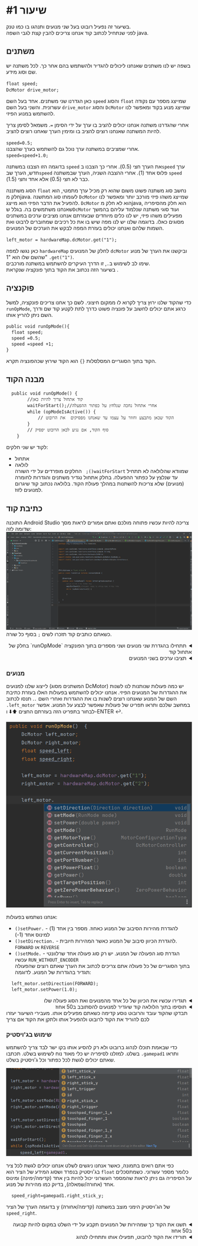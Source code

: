 # שיעור #1 
בשיעור זה נפעיל רובוט בעל שני מנועים ותנהגו בו כמו טנק.   
לפני שנתחיל לכתוב קוד אנחנו צריכים להבין קצת לגבי השפה java.  
## משתנים  
בשפה יש לנו משתנים שאנחנו ליכולים להגדיר ולהשתמש בהם אחר כך. לכל  משתנה יש שם וסוג מידע.  

`float speed;`  
`DcMotor drive_motor;`  
  
כאן הגדרנו שני משתנים. אחד בעל השם `speed` והסוג `float` שמייצג מספר עם נקודה עשרונית. והשני בעל השם `drive_motor` והסוג `DcMotor` שמייצג מנוע בקוד ומאפשר לנו להשתמש במנוע הפיזי.  

אחרי שהגדרנו משתנה אנחנו יכולים להציב בו ערך על ידי הסימן `=`. משמאל לסימן צריך להיות המשתנה שאנחנו רוצים להציב בו ומימין הערך שאחנו רוצים להציב. 

`speed=0.5;`  
אחרי שמציבים במשתנה ערך נוכל גם להשתמש בערך שהצבנו.  
`speed=speed+1.0;`  

בדוגמה הזו  הצבנו במשתנה `speed` את הערך חצי (0.5). אחרי כך  הצבנו ב`speed` ערך חדש, הערך שב`speed` פלוס אחד (1). אחרי ההצבה השניה, הערך שבמשתנה `speed` כבר לא חצי (0.5) אלא אחד וחצי (1.5).  

הסוג משתננה `float` נחשב סוג משתנה פשוט משום שהוא רק מכיל ערך מתמטי, הוא חלק מjava. לעומתו סוג המתשנה `DcMotor` שמייצג משהו פיזי מורכב יותר ומאפשר לנו להפעיל את הדבר הפיזי הוא מייצג. `DcMotor` הוא לא חלק מjava, הוא חלק מהסיפריה שאנחנו משתמשים בה. בגלל ש`DcMotor` ועוד סוגי משתנה שנלמוד עליהם בהמשך מפעילים משהו פיזי, יש לנו כלים מיוחדים שבעזרתם אנחנו מציבים ערכים במשתנים מסוגים כאלו. בדוגמה שלנו יש לנו מפה שיש בו את כל רכיבים שמחוברים לרבוט ואת השמות שלהם ואנחנו יכולים בעזרת המפה לבקש את הערכים של המנועים.  

`left_motor = hardwareMap.dcMotor.get("1");`  

כאן נגשו למפה `hardwareMap` לחלק של המנועים `dcMotor` וביקשנו את הערך של מנוע שהשם שלו הוא "1" `.get("1")`.  
שימו לב לשימוש ב`.`, זו הדרך העיקרים להשתמש במשתנה מורכבים.  
בשיעור הזה נכתוב את הקוד בתוך פונקציה שנקראת .  
## פוקנציה 
כדי שהקוד שלנו ירוץ צריך לקרוא לו ממקום חיצוני. לשם כך אחנו צריכים פונקציה, למשל `runOpMode`, כרגע אתם יכולים לחשוב על פונציה פשוט כדרך לתת לקטע קוד שם ודרך השם ניתן להריץ אותו.  
```
public void runOpMode(){
  float speed;
  speed =0.5;
  speed =speed +1;
}
```  
הקוד בתוך הסוגריים המסלסלות `{}` הוא הקוד שירוץ שכהפונציה תקרא.
## מבנה הקוד  
```
  public void runOpMode() {
        //קוד אתחול צריך להיות כאן
        waitForStart();//אחרי אתחול נחכה שנלחץ על כפתור ההפעלה
        while (opModeIsActive()) {
            // הקוד שכאן מתבצע וחוזר על עצמו עד שאנחנו מפסיקים  את הרובוט
        }
        // סוף הקוד, אם נגיע לכאן הרובוט יפסיק
    }
```
לקוד יש שני חלקים:
* אתחול  
* לולאה  
החלקים מופרדים על ידי השורה ` ;()waitForStart` שמוודא שהלולאה לא תתחיל עד שנלצץ על כפתור ההפעלה. בחלק אתחול נגדיר משתנים והגדרות לחומרה (מנועים) שלא צריכות להשתנות במהלך פעולת הקוד. בלולאה נכתוב קוד שיגרום למנועים לזוז.

## כתיבת קוד  
התוכנה Android Studio צריכה להיות עכשיו פתוחה מולכם ואתם אמורים לראות מסך שדומה לזה:  
![תחילת קוד](res/initialOpMode.png)
כשאתם כותבים קוד תזכרו לשים `;` בסוף כל שורה.  
<details>
<summary dir="rtl"> תתחילו בהגדרת שני מנועים ושני מספרים בתוך  הפונקציה `runOpMode` בחלק של אתחול קוד</summary>  
  
```
    public void runOpMode() {
        DcMotor left_motor;
        DcMotor right_motor;
        float speed_left;
        float speed_right;

        waitForStart();
```
</details>  
<details>
<summary dir="rtl"> תציבו ערכים בשני המנועים </summary>  
  
```
    public void runOpMode() {
        DcMotor left_motor;
        DcMotor right_motor;
        float speed_left;
        float speed_right;

        left_motor = hardwareMap.dcMotor.get("1");
        right_motor = hardwareMap.dcMotor.get("2");

        waitForStart();
```
</details>  

### מנועים  

לייצוג שלנו למנועים (המשתנים מסוג DcMotor) יש כמה פעולות שנותנות לנו לשנות את ההגדרות של המנועים הפיזי. אנחנו יכולים להשתמש בפעולות האלו בעזרת כתיבת השם של המנוע שאנחנו רוצים לשנות בו את ההגדרות ואחרי השם `.`. תנסו לכתוב `.left_motor` במחשב שלכם ותראו תפריט של פעולות שאפשר לבצע על המנוע. אפשר לבחור בתפריט הזה בעזרתם החצים ⬆️⬇️ ו-ENTER ↩️.    

![תפריט פעולות של המנוע](res/functionSuggestionMenu.png)  

אנחנו נשתמש בפעולות:  

* &#x200f;`()setPower.` - להגדרת מהירות הסיבוב של המנוע כאחוז. מספר בין אחד (1) למינוס אחד (1-)  
* &#x200f;`()setDirection.` - להגדרת הכיוון סיבוב של המנוע כאשר המהירות חיובית. `FORWARD` או `REVERSE`  
* &#x200f;`()setMode.` - הגדרת סוג הפעולה של המנוע. יש רק סוג פעולה אחד שרלוונטי עכשיו `RUN_WITHOUT_ENCODER`  
בתוך הסוגריים של כל פעולה אתם צריכים לכתוב את הערך שאתם רוצים שהפעולה תגדיר בהגדרות של המנוע. לדוגמה:

```
  left_motor.setDirection(FORWARD);
  left_motor.setPower(1.0);
```  

<details>
<summary dir="rtl"> תגדירו עכשיו את הכיוון של כל אחד מהמנועים ואת הסוג פעולה שלו </summary>  
  
```
    public void runOpMode() {
        DcMotor left_motor;
        DcMotor right_motor;
        float speed_left;
        float speed_right;

        left_motor = hardwareMap.dcMotor.get("1");
        right_motor = hardwareMap.dcMotor.get("2");

        left_motor.setMode(RUN_WITHOUT_ENCODER);
        right_motor.setMode(RUN_WITHOUT_ENCODER);

        left_motor.setDirection(FORWARD);
        right_motor.setDirection(REVERSE);
        waitForStart();
```
</details>  

<details>
<summary dir="rtl"> תוסיפו בתוך הלולאה קוד שיגדיר למנועים להסתובב ב50 אחוז </summary>  
  
```
    public void runOpMode() {
        DcMotor left_motor;
        DcMotor right_motor;
        float speed_left;
        float speed_right;

        left_motor = hardwareMap.dcMotor.get("1");
        right_motor = hardwareMap.dcMotor.get("2");

        left_motor.setMode(RUN_WITHOUT_ENCODER);
        right_motor.setMode(RUN_WITHOUT_ENCODER);

        left_motor.setDirection(FORWARD);
        right_motor.setDirection(REVERSE);

        waitForStart();
      
        while (opModeIsActive()) {
            speed_left=0.5;
            speed_right=0.5;
            left_motor.setPower(speed_left);
            right_motor.setPower(speed_right);
        }
    }
```
</details>  
תבדקו שהקוד עובד והרובוט נוסע קדימה כשאתם מפעילים אותו. מעבירי השיעור יעזרו לכם להוריד את הקוד לרובוט ולהפעיל אותו ולתקן את הקוד אם צריך

### שימוש בג'ויסטיק  
כדי שבאמת תוכלו לנהוג ברובוט ולא רק להסיע אותו בקו ישר לבד צריך להשתמש בשלט. למזלנו לסיפריה יש כלי מאוד נוח לשימוש בשלט. תכתבו `.gamepad1` ותראו שאתם יכולים לגשת לכל כפתור וכל ג'ויסטיק בשלט.  

![תפריט עם כל הכפתורים וג'ויסטיקים בשלט](res/gamepad1Suggestions.png)  

כפי אתם רואים בתמונה, כאשר אנחנו ניגשים לשלט אנחנו יכולים לגשת לכל ציר בג'ויסטיק בנפרד ושסוג המידע של הציר  הוא `float` כלומר מספר עשרוני. כשמתסכלים על הסיפריה גם ניתן לראות שהמספר העשרוני יכול להיות בין אחד (קדימה/ימינה) ומינוס אחד (אחורה/שמאלה), בדיוק כמו מהירות של מנוע.  

```
  speed_right=gamepad1.right_stick_y;
```  
בדוגמה הערך של הציר y (קדימה/אחורה) של הג'ויסטיק הימני מוצב במשתנה `speed_right`.  
<details>
<summary dir="rtl">תשנו את הקוד כך שמהירות של המנועים תקבע על ידי השלט במקום להיות קבועה ב50 אחוז</summary>  
  
```
    public void runOpMode() {
        DcMotor left_motor;
        DcMotor right_motor;
        float speed_left;
        float speed_right;

        left_motor = hardwareMap.dcMotor.get("1");
        right_motor = hardwareMap.dcMotor.get("2");

        left_motor.setMode(RUN_WITHOUT_ENCODER);
        right_motor.setMode(RUN_WITHOUT_ENCODER);

        left_motor.setDirection(FORWARD);
        right_motor.setDirection(REVERSE);

        waitForStart();
      
        while (opModeIsActive()) {
            speed_left=gamepad1.left_stick_y;
            speed_right=gamepad1.right_stick_y;
            left_motor.setPower(speed_left);
            right_motor.setPower(speed_right);
        }
    }
```
</details>  
<details>
<summary dir="rtl">תורידו את הקוד לרובוט, תפעילו אותו ותתחילו לנהוג</summary>  
<div  dir="rtl">
אם שמתם לב שהג'ויסטיק השמאלי מתנהג הפוך זה בגלל שבשלטים מקובל להפוך את הערך של ציר y של הג'ויסטיק השמאלי.  
אפשר לתקן את ההיפוך על ידי הסימן מינוס `-` שיהפוך את המספר שוב.  
</div>  
  
```
  speed_left=-gamepad1.left_stick_y;  
```  
</details>  



